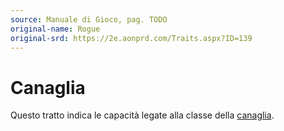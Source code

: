 ```yaml
---
source: Manuale di Gioco, pag. TODO
original-name: Rogue
original-srd: https://2e.aonprd.com/Traits.aspx?ID=139
---
```


# Canaglia

Questo tratto indica le capacità legate alla classe della
[canaglia](/classi/canaglia).
